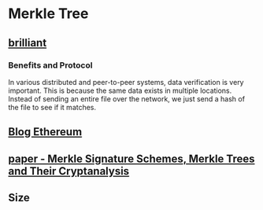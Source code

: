 # Merkle Tree

## [brilliant](https://brilliant.org/wiki/merkle-tree/)

### Benefits and Protocol
In various distributed and peer-to-peer systems, data verification is very important. This is because the same data exists in multiple locations. Instead of sending an entire file over the network, we just send a hash of the file to see if it matches.


## [Blog Ethereum](https://blog.ethereum.org/2015/11/15/merkling-in-ethereum/)


## [paper - Merkle Signature Schemes, Merkle Trees and Their Cryptanalysis](https://www.emsec.rub.de/media/crypto/attachments/files/2011/04/becker_1.pdf)

## Size
